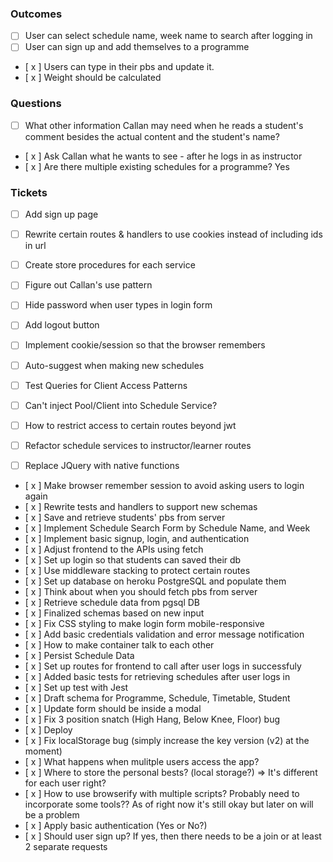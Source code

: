 ### Outcomes

- [  ] User can select schedule name, week name to search after logging in
- [  ] User can sign up and add themselves to a programme

- [ x ] Users can type in their pbs and update it.
- [ x ] Weight should be calculated

### Questions

- [  ] What other information Callan may need when he reads a student's comment besides the actual content and the student's name?
- [ x ] Ask Callan what he wants to see - after he logs in as instructor
- [ x ] Are there multiple existing schedules for a programme? Yes

### Tickets

- [  ] Add sign up page
- [  ] Rewrite certain routes & handlers to use cookies instead of including ids in url
- [  ] Create store procedures for each service
- [  ] Figure out Callan's use pattern
- [  ] Hide password when user types in login form
- [  ] Add logout button
- [  ] Implement cookie/session so that the browser remembers
- [  ] Auto-suggest when making new schedules
- [  ] Test Queries for Client Access Patterns
- [  ] Can't inject Pool/Client into Schedule Service?
- [  ] How to restrict access to certain routes beyond jwt
- [  ] Refactor schedule services to instructor/learner routes
- [  ] Replace JQuery with native functions


- [ x ] Make browser remember session to avoid asking users to login again 
- [ x ] Rewrite tests and handlers to support new schemas
- [ x ] Save and retrieve students' pbs from server
- [ x ] Implement Schedule Search Form by Schedule Name, and Week
- [ x ] Implement basic signup, login, and authentication
- [ x ] Adjust frontend to the APIs using fetch
- [ x ] Set up login so that students can saved their db
- [ x ] Use middleware stacking to protect certain routes
- [ x ] Set up database on heroku PostgreSQL and populate them
- [ x ] Think about when you should fetch pbs from server
- [ x ] Retrieve schedule data from pgsql DB
- [ x ] Finalized schemas based on new input
- [ x ] Fix CSS styling to make login form mobile-responsive
- [ x ] Add basic credentials validation and error message notification
- [ x ] How to make container talk to each other
- [ x ] Persist Schedule Data
- [ x ] Set up routes for frontend to call after user logs in successfuly
- [ x ] Added basic tests for retrieving schedules after user logs in
- [ x ] Set up test with Jest
- [ x ] Draft schema for Programme, Schedule, Timetable, Student
- [ x ] Update form should be inside a modal
- [ x ] Fix 3 position snatch (High Hang, Below Knee, Floor) bug
- [ x ] Deploy
- [ x ] Fix localStorage bug (simply increase the key version (v2) at the moment)
- [ x ] What happens when mulitple users access the app?
- [ x ] Where to store the personal bests? (local storage?) => It's different for each user right?
- [ x ] How to use browserify with multiple scripts? Probably need to incorporate some tools?? As of right now it's still okay but later on will be a problem
- [ x ] Apply basic authentication (Yes or No?)
- [ x ] Should user sign up? If yes, then there needs to be a join or at least 2 separate requests
